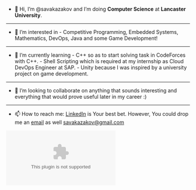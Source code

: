 - 👋 Hi, I’m @savakazakov and I’m doing **Computer Science** at **Lancaster University**.
---
- 👀 I’m interested in - Competitive Programming, Embedded Systems, Mathematics, DevOps, Java and some Game Development!
---
- 🌱 I’m currently learning - C++ so as to start solving task in CodeForces with C++.
			                      - Shell Scripting which is required at my internship as Cloud DevOps Engineer at SAP.
			                      - Unity because I was inspired by a university project on game development.
---
- 💞️ I’m looking to collaborate on anything that sounds interesting and everything that would prove useful later in my career :)
---
- 📫 How to reach me: [LinkedIn](https://www.linkedin.com/in/savakazakov/) is Your best bet.
                      However, You could drop me an [email](mailto:s.kazakov@lancaster.ac.uk) as well        savakazakov@gmail.com

[![Copy](savakazakov@gmail.com)](mailto:s.kazakov@lancaster.ac.uk)


<!---
savakazakov/savakazakov is a ✨ special ✨ repository because its `README.md` (this file) appears on your GitHub profile.
You can click the Preview link to take a look at your changes.
--->
